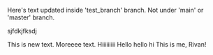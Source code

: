 Here's text updated inside 'test_branch' branch. Not under 'main' or 'master' branch.

sjfdkjfksdj

This is new text. Moreeee text. Hiiiiiiiii Hello hello hi 
This is me, Rivan!